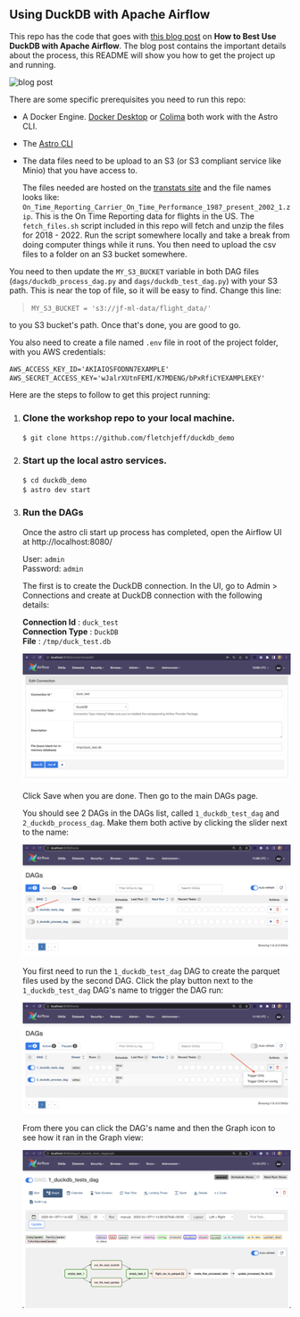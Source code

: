 ## Using DuckDB with Apache Airflow

This repo has the code that goes with [this blog post](https://medium.com/apache-airflow/how-to-best-use-duckdb-with-apache-airflow-63a079160d5d) on **How to Best Use DuckDB with Apache Airflow**. The blog post contains the important details about the process, this README will show you how to get the project up and running.

![blog post](https://unsplash.com/photos/59yg_LpcvzQ/download?ixid=MnwxMjA3fDB8MXxhbGx8fHx8fHx8fHwxNjgxMzgyNzQ0&force=true&w=1920)

There are some specific prerequisites you need to run this repo:

* A Docker Engine. [Docker Desktop](https://www.docker.com) or [Colima](https://github.com/abiosoft/colima) both work with the Astro CLI.

* The [Astro CLI](https://docs.astronomer.io/astro/cli/overview)

* The data files need to be upload to an S3 (or S3 compliant service like Minio) that you have access to.  

  The files needed are hosted on the [transtats site](https://transtats.bts.gov/PREZIP/) and the file names looks like: `On_Time_Reporting_Carrier_On_Time_Performance_1987_present_2002_1.zip`. This is the On Time Reporting data for flights in the US. The `fetch_files.sh` script included in this repo will fetch and unzip the files for 2018 - 2022. Run the script somewhere locally and take a break from doing computer things while it runs. You then need to upload the csv files to a folder on an S3 bucket somewhere.

You need to then update the `MY_S3_BUCKET` variable in both DAG files (`dags/duckdb_process_dag.py` and `dags/duckdb_test_dag.py`) with your S3 path. This is near the top of file, so it will be easy to find. Change this line:

> ```MY_S3_BUCKET = 's3://jf-ml-data/flight_data/'```

to you S3 bucket's path. Once that's done, you are good to go. 

You also need to create a file named `.env` file in root of the project folder, with you AWS credentials:

```
AWS_ACCESS_KEY_ID='AKIAIOSFODNN7EXAMPLE'
AWS_SECRET_ACCESS_KEY='wJalrXUtnFEMI/K7MDENG/bPxRfiCYEXAMPLEKEY'
```

Here are the steps to follow to get this project running:
1. ### Clone the workshop repo to your local machine.  
   `$ git clone https://github.com/fletchjeff/duckdb_demo`

2. ### Start up the local astro services.  
    `$ cd duckdb_demo`  
    `$ astro dev start`

3. ### Run the DAGs
    Once the astro cli start up process has completed, open the Airflow UI at http://localhost:8080/

    User: `admin`  
    Password: `admin`

    The first is to create the DuckDB connection. In the UI, go to Admin > Connections and create at DuckDB connection with the following details:

    **Connection Id** : `duck_test`  
    **Connection Type** : `DuckDB`  
    **File** : `/tmp/duck_test.db`  
    
    ![airflow ui](images/airflow_duckdb_config.png)

    Click Save when you are done. Then go to the main DAGs page.

    You should see 2 DAGs in the DAGs list, called `1_duckdb_test_dag` and `2_duckdb_process_dag`. Make them both active by clicking the slider next to the name:

    ![airflow ui](images/airflow_ui.png)

    You first need to run the `1_duckdb_test_dag` DAG to create the parquet files used by the second DAG. Click the play button next to the `1_duckdb_test_dag` DAG's name to trigger the DAG run:

    ![start dag](images/airflow_dag_trigger.png)
    
    From there you can click the DAG's name and then the Graph icon to see how it ran in the Graph view:

    ![setup](images/airflow_graph.png)
